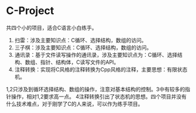 # C-Project

共四个小的项目，适合C语言小白练手。

1. 扫雷：涉及主要知识点：C循环、选择结构，数组的访问。
2. 三子棋：涉及主要知识点：C循环、选择结构，数组的访问。
3. 通讯录：基于文件读写操作的通讯录，涉及主要知识点为：C循环、选择结构、数组、指针、结构体，C读写文件的API。
4. 注释转换：实现将C风格的注释转换为Cpp风格的注释，主要思想：有限状态机。

1,2只涉及到循环选择结构、数组的操作，注意对基本结构的控制。3中有较多的指针操作，相对1,2要求高一点。
4注释转换引出了状态机的思想。四个项目并没有什么技术难点，对于刚学了C的人来说，可以作为练手项目。

